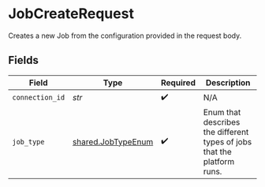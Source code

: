 # JobCreateRequest

Creates a new Job from the configuration provided in the request body.


## Fields

| Field                                                                   | Type                                                                    | Required                                                                | Description                                                             |
| ----------------------------------------------------------------------- | ----------------------------------------------------------------------- | ----------------------------------------------------------------------- | ----------------------------------------------------------------------- |
| `connection_id`                                                         | *str*                                                                   | :heavy_check_mark:                                                      | N/A                                                                     |
| `job_type`                                                              | [shared.JobTypeEnum](../../models/shared/jobtypeenum.md)                | :heavy_check_mark:                                                      | Enum that describes the different types of jobs that the platform runs. |